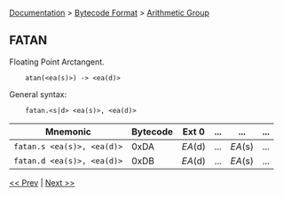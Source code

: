 [Documentation](../../README.md) > [Bytecode Format](../README.md) > [Arithmetic Group](../InstructionsArithmetic.md)

## FATAN

Floating Point Arctangent.

        atan(<ea(s)>) -> <ea(d)>

General syntax:

        fatan.<s|d> <ea(s)>, <ea(d)>

| Mnemonic | Bytecode | Ext 0 | ... | ... | ... |
| - | - | - | - | - | - |
| `fatan.s <ea(s)>, <ea(d)>` | 0xDA | *EA*(d) | ... | *EA*(s) | ... |
| `fatan.d <ea(s)>, <ea(d)>` | 0xDB | *EA*(d) | ... | *EA*(s) | ... |

[<< Prev](./a_21.md) | [Next >>](./a_23.md)
